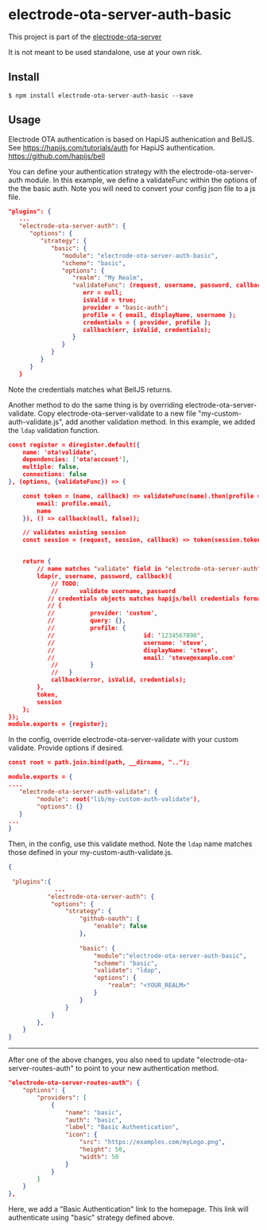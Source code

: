 electrode-ota-server-auth-basic
===
This project is part of the [electrode-ota-server](https://github.com/electrode-io/electrode-ota-server)

It is not meant to be used standalone, use at your own risk.

## Install
```
$ npm install electrode-ota-server-auth-basic --save
```

## Usage

Electrode OTA authentication is based on HapiJS authenication and BellJS.
See https://hapijs.com/tutorials/auth for HapiJS authentication.
https://github.com/hapijs/bell


You can define your authentication strategy with the electrode-ota-server-auth module.  In this example, we define a validateFunc within the options of the the basic auth.  Note you will need to convert your config json file to a js file.
```json
"plugins": {
   ...
   "electrode-ota-server-auth": {
      "options": {
         "strategy": {
            "basic": {
               "module": "electrode-ota-server-auth-basic",
               "scheme": "basic",
               "options": {
                  "realm": "My Realm",
                  "validateFunc": (request, username, password, callback) => {
                     err = null;
                     isValid = true;
                     provider = "basic-auth";
                     profile = { email, displayName, username };
                     credentials = { provider, profile };
                     callback(err, isValid, credentials);
                  }
               }
            }
         }
      }
   }
```
Note the credentials matches what BellJS returns.


Another method to do the same thing is by overriding electrode-ota-server-validate.
Copy electrode-ota-server-validate to a new file "my-custom-auth-validate.js", add another validation method.
In this example, we added the `ldap` validation function.
```json
const register = diregister.default({
    name: 'ota!validate',
    dependencies: ['ota!account'],
    multiple: false,
    connections: false
}, (options, {validateFunc}) => {

    const token = (name, callback) => validateFunc(name).then(profile => callback(null, true, {
        email: profile.email,
        name
    }), () => callback(null, false));

    // validates existing session
    const session = (request, session, callback) => token(session.token, callback);


    return {
        // name matches "validate" field in "electrode-ota-server-auth" config
        ldap(r, username, password, callback){
            // TODO:
            //      validate username, password
           // credentials objects matches hapijs/bell credentials format.
           // {
           //          provider: 'custom',
           //          query: {},
           //          profile: {
           //                         id: '1234567890',
           //                         username: 'steve',
           //                         displayName: 'steve',
           //                         email: 'steve@example.com'
            //         }
            //   }
            callback(error, isValid, credentials);
        },
        token,
        session
    };
});
module.exports = {register};
```

In the config, override electrode-ota-server-validate with your custom validate.  Provide options if desired.
```json
const root = path.join.bind(path, __dirname, "..");

module.exports = {
....
   "electrode-ota-server-auth-validate": {
        "module": root("lib/my-custom-auth-validate"),
        "options": {}
   }
...
}
```

Then, in the config, use this validate method.  Note the `ldap` name matches those defined in your my-custom-auth-validate.js.
```json
{
 
 "plugins":{
             ...
           "electrode-ota-server-auth": {
            "options": {
                "strategy": {
                    "github-oauth": {
                        "enable": false
                    },
                    
                    "basic": {
                        "module":"electrode-ota-server-auth-basic",
                        "scheme": "basic",
                        "validate": "ldap",
                        "options": {
                            "realm": "<YOUR_REALM>"
                        }
                    }
                }
            }
        },
    }
}
```

-------
After one of the above changes, you also need to update "electrode-ota-server-routes-auth" to point to your new authentication method.
```json
"electrode-ota-server-routes-auth": {
    "options": {
        "providers": [
            {
                "name": "basic",
                "auth": "basic",
                "label": "Basic Authentication",
                "icon": {
                    "src": "https://examples.com/myLogo.png",
                    "height": 50,
                    "width": 50
                }
            }
        ]
    }
},
```
Here, we add a "Basic Authentication" link to the homepage.  This link will authenticate using "basic" strategy defined above.
